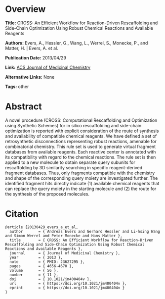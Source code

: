# Overview
**Title:**
CROSS: An Efficient Workflow for Reaction-Driven Rescaffolding and Side-Chain Optimization Using Robust Chemical Reactions and Available Reagents

**Authors:**
Evers, A., Hessler, G., Wang, L., Werrel, S., Monecke, P., and Matter, H. |
Evers, A. et al.

**Publication Date:**
2013/04/29

**Link:**
[ACS Journal of Medicinal Chemistry](https://pubs.acs.org/doi/10.1021/jm400404v)

**Alternative Links:**
None

**Tags:**
other


# Abstract
A novel procedure (CROSS: Computational Rescaffolding and Optimization using Synthetic Schemes) for in silico rescaffolding and side-chain optimization is reported with explicit consideration of the route of synthesis and availability of compatible chemical reagents.
We have defined a set of retrosynthetic disconnections representing robust reactions, amenable for combinatorial chemistry.
This rule set is used to generate virtual fragment databases from available reagents.
Each reactive center is annotated with its compatibility with regard to the chemical reactions.
The rule set is then applied to a new molecule to obtain separate query subunits for rescaffolding by 3D similarity searching in specific reagent-derived fragment databases.
Thus, only fragments compatible with the chemistry and shape of the corresponding query moiety are investigated further.
The identified fragment hits directly indicate (1) available chemical reagents that can replace the query moiety in the starting molecule and (2) the route for the synthesis of the proposed molecules.


# Citation
```
@article {20130429_evers_a_et_al,
  author       = { Andreas Evers and Gerhard Hessler and Li-hsing Wang and Simon Werrel and Peter Monecke and Hans Matter },
  title        = { CROSS: An Efficient Workflow for Reaction-Driven Rescaffolding and Side-Chain Optimization Using Robust Chemical Reactions and Available Reagents },
  journal      = { Journal of Medicinal Chemistry },
  year         = { 2013 },
  note         = { PMID: 23627295 },
  pages        = { 4656-4670 },
  volume       = { 56 },
  number       = { 11 },
  doi          = { 10.1021/jm400404v },
  url          = { https://doi.org/10.1021/jm400404v },
  eprint       = { https://doi.org/10.1021/jm400404v }
}
```
